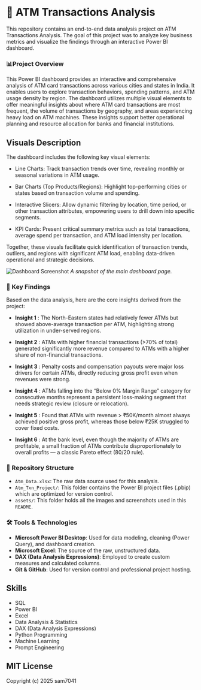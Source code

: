 
# 🚀 ATM Transactions Analysis

This repository contains an end-to-end data analysis project on ATM Transactions Analysis. The goal of this project was to analyze key business metrics and visualize the findings through an interactive Power BI dashboard.

  

### 📊Project Overview
This Power BI dashboard provides an interactive and comprehensive analysis of ATM card transactions across various cities and states in India. It enables users to explore transaction behaviors, spending patterns, and ATM usage density by region. The dashboard utilizes multiple visual elements to offer meaningful insights about where ATM card transactions are most frequent, the volume of transactions by geography, and areas experiencing heavy load on ATM machines. These insights support better operational planning and resource allocation for banks and financial institutions.

## Visuals Description
The dashboard includes the following key visual elements:

* Line Charts: Track transaction trends over time, revealing monthly or seasonal variations in ATM usage.

* Bar Charts (Top Products/Regions): Highlight top-performing cities or states based on transaction volume and spending.

* Interactive Slicers: Allow dynamic filtering by location, time period, or other transaction attributes, empowering users to drill down into specific segments.

* KPI Cards: Present critical summary metrics such as total transactions, average spend per transaction, and ATM load intensity per location.

Together, these visuals facilitate quick identification of transaction trends, outliers, and regions with significant ATM load, enabling data-driven operational and strategic decisions.

![Dashboard Screenshot](assets/Overview.png)
_A snapshot of the main dashboard page._

### 📝 Key Findings

Based on the data analysis, here are the core insights derived from the project:

 * **Insight 1** : The North-Eastern states had relatively fewer ATMs but showed above-average transaction per ATM, highlighting strong utilization in under-served regions.

 * **Insight 2** : ATMs with higher financial transactions (>70% of total) generated significantly more revenue compared to ATMs with a higher share of non-financial transactions.

* **Insight 3** : Penalty costs and compensation payouts were major loss drivers for certain ATMs, directly reducing gross profit even when revenues were strong.

* **Insight 4** : ATMs falling into the “Below 0% Margin Range” category for consecutive months represent a persistent loss-making segment that needs strategic review (closure or relocation).

* **Insight 5** : Found that ATMs with revenue > ₹50K/month almost always achieved positive gross profit, whereas those below ₹25K struggled to cover fixed costs.

* **Insight 6** : At the bank level, even though the majority of ATMs are profitable, a small fraction of ATMs contribute disproportionately to overall profits — a classic Pareto effect (80/20 rule).

### 📂 Repository Structure

* `Atm_Data.xlsx`: The raw data source used for this analysis.
* `Atm_Txn_Project/`: This folder contains the Power BI project files (.pbip) which are optimized for version control.
* `assets/`: This folder holds all the images and screenshots used in this `README`.

### 🛠️ Tools & Technologies

* **Microsoft Power BI Desktop**: Used for data modeling, cleaning (Power Query), and dashboard creation.
* **Microsoft Excel**: The source of the raw, unstructured data.
* **DAX (Data Analysis Expressions)**: Employed to create custom measures and calculated columns.
* **Git & GitHub**: Used for version control and professional project hosting.


## Skills

- SQL
- Power BI
- Excel
- Data Analysis & Statistics
- DAX (Data Analysis Expressions)
- Python Programming
- Machine Learning
- Prompt Engineering


## MIT License

Copyright (c) 2025 sam7041